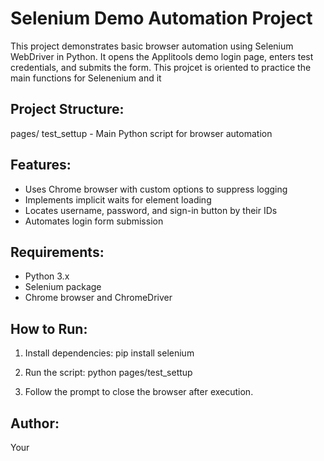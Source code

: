 Selenium Demo Automation Project
===============================

This project demonstrates basic browser automation using Selenium WebDriver in Python. It opens the Applitools demo login page, enters test credentials, and submits the form.
This projcet is oriented to practice the main functions for Selenenium and it 

Project Structure:
------------------
pages/
    test_settup   - Main Python script for browser automation

Features:
---------
- Uses Chrome browser with custom options to suppress logging
- Implements implicit waits for element loading
- Locates username, password, and sign-in button by their IDs
- Automates login form submission

Requirements:
-------------
- Python 3.x
- Selenium package
- Chrome browser and ChromeDriver

How to Run:
-----------
1. Install dependencies:
   pip install selenium

2. Run the script:
   python pages/test_settup

3. Follow the prompt to close the browser after execution.

Author:
-------
Your
